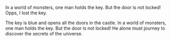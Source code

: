 In a world of monsters, one man holds the key. But the door is not locked!
Opps, I lost the key.

The key is blue and opens all the doors in the castle.
In a world of monsters, one man holds the key. But the door is not locked! He alone must journey to discover the secrets of the universe.

